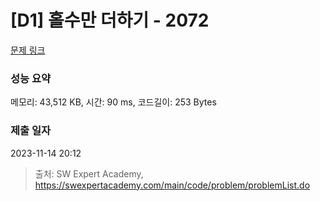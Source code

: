 # [D1] 홀수만 더하기 - 2072 

[문제 링크](https://swexpertacademy.com/main/code/problem/problemDetail.do?contestProbId=AV5QSEhaA5sDFAUq) 

### 성능 요약

메모리: 43,512 KB, 시간: 90 ms, 코드길이: 253 Bytes

### 제출 일자

2023-11-14 20:12



> 출처: SW Expert Academy, https://swexpertacademy.com/main/code/problem/problemList.do